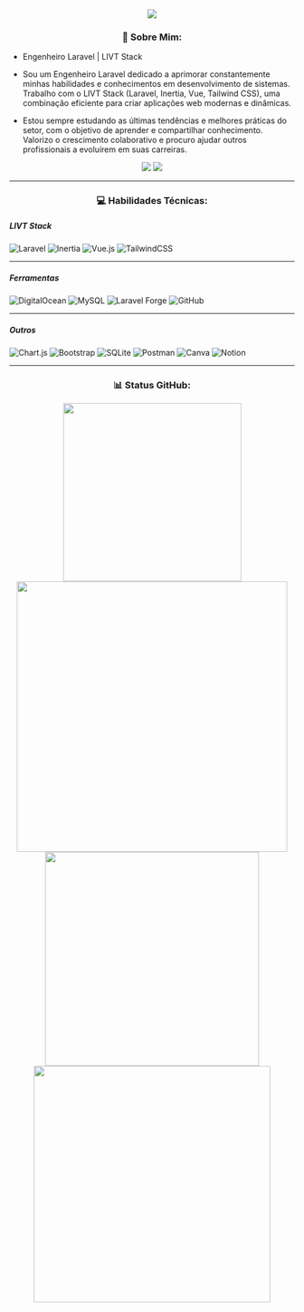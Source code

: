 <div align="center">
  <a href="https://visitcount.itsvg.in"><img src="https://visitcount.itsvg.in/api?id=MicaelChaves&icon=2&color=6"></a>
</div>

<h3 align="center">💫 Sobre Mim:</h3>

- Engenheiro Laravel | LIVT Stack

- Sou um Engenheiro Laravel dedicado a aprimorar constantemente minhas habilidades e conhecimentos em desenvolvimento de sistemas. Trabalho com o LIVT Stack (Laravel, Inertia, Vue, Tailwind CSS), uma combinação eficiente para criar aplicações web modernas e dinâmicas.

- Estou sempre estudando as últimas tendências e melhores práticas do setor, com o objetivo de aprender e compartilhar conhecimento. Valorizo o crescimento colaborativo e procuro ajudar outros profissionais a evoluírem em suas carreiras.
  
<div align="center">
  <a href="https://instagram.com/micaelgpchaves"><img src="https://img.shields.io/badge/Instagram-%23E4405F.svg?logo=Instagram&logoColor=white"></a>
  <a href="https://linkedin.com/in/MicaelChaves"><img src="https://img.shields.io/badge/LinkedIn-%230077B5.svg?logo=linkedin&logoColor=white"></a>
</div>

<hr>
<h3 align="center">💻 Habilidades Técnicas:</h3>

##### LIVT Stack
![Laravel](https://img.shields.io/badge/laravel-%23FF2D20.svg?style=flat&logo=laravel&logoColor=white)
![Inertia](https://img.shields.io/badge/inertia-9157EA.svg?style=flat&logo=inertia&logoColor=white)
![Vue.js](https://img.shields.io/badge/vue.js-%234FC08D.svg?style=flat&logo=vuedotjs&logoColor=white)
![TailwindCSS](https://img.shields.io/badge/tailwindcss-38BDF8.svg?style=flat&logo=tailwind-css&logoColor=white)

<!--
<hr>

##### TALL Stack
![TailwindCSS](https://img.shields.io/badge/tailwindcss-38BDF8.svg?style=flat&logo=tailwind-css&logoColor=white)
![Alpine.js](https://img.shields.io/badge/alpinejs-white.svg?style=flat&logo=alpinedotjs&logoColor=%238BC0D0)
![Livewire](https://img.shields.io/badge/livewire-FB70A9.svg?style=flat&logo=livewire&logoColor=white)
![Laravel](https://img.shields.io/badge/laravel-%23FF2D20.svg?style=flat&logo=laravel&logoColor=white)
-->

<hr>

##### Ferramentas
![DigitalOcean](https://img.shields.io/badge/DigitalOcean-%230167ff.svg?style=flat&logo=digitalOcean&logoColor=white)
![MySQL](https://img.shields.io/badge/mysql-4479A1.svg?style=flat&logo=mysql&logoColor=white)
![Laravel Forge](https://img.shields.io/badge/LaravelForge-18b69b.svg?style=flat&logo=laravel&logoColor=white)
![GitHub](https://img.shields.io/badge/github-%23121011.svg?style=flat&logo=github&logoColor=white)

<hr>

##### Outros
![Chart.js](https://img.shields.io/badge/chart.js-F5788D.svg?style=flat&logo=chart.js&logoColor=white)
![Bootstrap](https://img.shields.io/badge/bootstrap-%238511FA.svg?style=flat&logo=bootstrap&logoColor=white)
![SQLite](https://img.shields.io/badge/sqlite-%2307405e.svg?style=flat&logo=sqlite&logoColor=white)
![Postman](https://img.shields.io/badge/Postman-FF6C37?style=flat&logo=postman&logoColor=white)
![Canva](https://img.shields.io/badge/Canva-%2300C4CC.svg?style=flat&logo=Canva&logoColor=white)
![Notion](https://img.shields.io/badge/Notion-%23000000.svg?style=flat&logo=notion&logoColor=white)

<hr>
<h3 align="center">📊 Status GitHub:</h3>

<div align="center">
  <img width="315" src="https://github-readme-stats.vercel.app/api/top-langs/?username=MicaelChaves&theme=midnight-purple&hide_border=true&include_all_commits=true&count_private=true&layout=compact">
  <img width="478" src="https://github-contributor-stats.vercel.app/api?username=MicaelChaves&limit=5&theme=tokyonight&combine_all_yearly_contributions=true">
</div>
<div align="center">
  <img width="378" src="https://github-readme-stats.vercel.app/api?username=MicaelChaves&theme=midnight-purple&hide_border=true&include_all_commits=true&count_private=true">
  <img width="418" src="https://github-readme-streak-stats.herokuapp.com/?user=MicaelChaves&theme=midnight-purple&hide_border=true">
</div>
